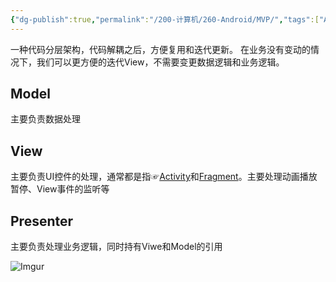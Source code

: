 ```yaml
---
{"dg-publish":true,"permalink":"/200-计算机/260-Android/MVP/","tags":["Android/架构"],"noteIcon":""}
---
```


一种代码分层架构，代码解耦之后，方便复用和迭代更新。
在业务没有变动的情况下，我们可以更方便的迭代View，不需要变更数据逻辑和业务逻辑。
## Model
主要负责数据处理

## View
主要负责UI控件的处理，通常都是指☞[Activity](app://obsidian.md/Activity)和[Fragment](app://obsidian.md/Fragment)。主要处理动画播放暂停、View事件的监听等

## Presenter
主要负责处理业务逻辑，同时持有Viwe和Model的引用

![Imgur](https://imgur.com/cy33wSw.jpg)
